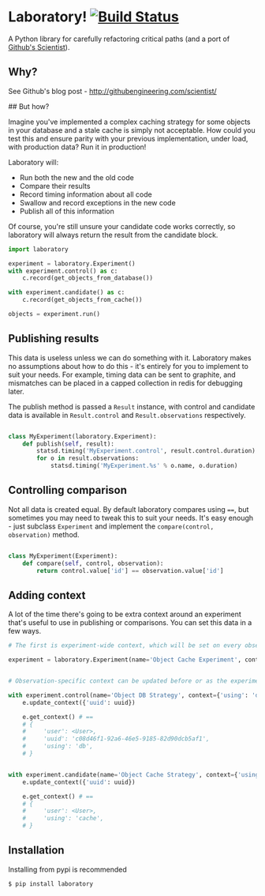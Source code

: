 # Laboratory! [![Build Status](https://travis-ci.org/joealcorn/laboratory.svg?branch=master)](https://travis-ci.org/joealcorn/laboratory)

A Python library for carefully refactoring critical paths (and a port of [Github's Scientist](https://github.com/github/scientist)).


## Why?

See Github's blog post - http://githubengineering.com/scientist/


## But how?

Imagine you've implemented a complex caching strategy for some objects in your database and a stale cache is simply not acceptable.
How could you test this and ensure parity with your previous implementation, under load, with production data?
Run it in production!

Laboratory will:

- Run both the new and the old code
- Compare their results
- Record timing information about all code
- Swallow and record exceptions in the new code
- Publish all of this information


Of course, you're still unsure your candidate code works correctly, so laboratory will always return the result from the candidate block.


```python
import laboratory

experiment = laboratory.Experiment()
with experiment.control() as c:
    c.record(get_objects_from_database())

with experiment.candidate() as c:
    c.record(get_objects_from_cache())

objects = experiment.run()
```

## Publishing results

This data is useless unless we can do something with it. Laboratory makes no assumptions about how to do this - it's entirely for you
to implement to suit your needs.
For example, timing data can be sent to graphite, and mismatches can be placed in a capped collection in redis for debugging later.

The publish method is passed a `Result` instance, with control and candidate data is available in `Result.control` and `Result.observations`
respectively.

```python

class MyExperiment(laboratory.Experiment):
    def publish(self, result):
        statsd.timing('MyExperiment.control', result.control.duration)
        for o in result.observations:
            statsd.timing('MyExperiment.%s' % o.name, o.duration)

```


## Controlling comparison

Not all data is created equal. By default laboratory compares using `==`, but sometimes you may need to tweak this to suit your needs.
It's easy enough - just subclass `Experiment` and implement the `compare(control, observation)` method.

```python

class MyExperiment(Experiment):
    def compare(self, control, observation):
        return control.value['id'] == observation.value['id']
```


## Adding context

A lot of the time there's going to be extra context around an experiment that's useful to use in publishing or comparisons.
You can set this data in a few ways.

```python
# The first is experiment-wide context, which will be set on every observation laboratory makes.

experiment = laboratory.Experiment(name='Object Cache Experiment', context={'user': user})


# Observation-specific context can be updated before or as the experiment is running.

with experiment.control(name='Object DB Strategy', context={'using': 'db'}) as e:
    e.update_context({'uuid': uuid})

    e.get_context() # ==
    # {
    #     'user': <User>,
    #     'uuid': 'c08d46f1-92a6-46e5-9185-82d90dcb5af1',
    #     'using': 'db',
    # }


with experiment.candidate(name='Object Cache Strategy', context={'using': 'cache'}) as e:
    e.update_context({'uuid': uuid})

    e.get_context() # ==
    # {
    #     'user': <User>,
    #     'using': 'cache',
    # }
```


## Installation

Installing from pypi is recommended

`$ pip install laboratory`
